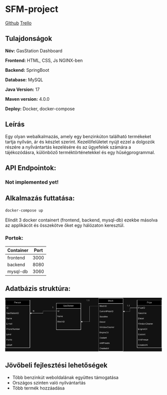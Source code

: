# SFM-project
[GIthub](https://github.com/attila1020/SFM-project.git)
[Trello](https://trello.com/b/gmqoL5Zn/project)
## Tulajdonságok
**Név:** GasStation Dashboard

**Frontend:** HTML, CSS, Js NGINX-ben

**Backend:** SpringBoot

**Database:** MySQL

**Java Version:** 17

**Maven version:** 4.0.0

**Deploy:** Docker, docker-compose

## Leírás
Egy olyan webalkalmazás, amely egy benzinkúton található termékeket tartja nyílván, ár és készlet szerint. Kezelőfelületet nyújt ezzel a dolgozók részére a nyílvántartás kezelésére és az ügyefelek számára a tájékozódásra, különböző terméktörténetekkel és egy hűségprogrammal.


## API Endpointok:
 ### **Not implemented yet!**


## Alkalmazás futtatása:
```bash
docker-compose up
```
Elíndít 3 docker containert (frontend, backend, mysql-db) ezekbe másolva az applikácót és összekötve őket egy hálózaton keresztül.

### Portok:
|   Container   |   Port    |
| ------------- | --------- |
|   frontend    |   3000    |
|   backend     |   8080    |
|   mysql-db    |   3060    |

## Adatbázis struktúra:
![image](./frontend/datab.png)

## Jövőbeli fejlesztési lehetőségek
- Több benzinkút weboldalának együttes támogatása
- Országos szinten való nyilvántartás
- Több termék hozzáadása
